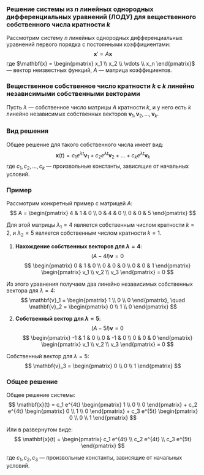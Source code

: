 ### Решение системы из $n$ линейных однородных дифференциальных уравнений (ЛОДУ) для вещественного собственного числа кратности $k$

Рассмотрим систему $n$ линейных однородных дифференциальных уравнений первого порядка с постоянными коэффициентами:
$$
\mathbf{x}' = A\mathbf{x}
$$
где $\mathbf{x} = \begin{pmatrix} x_1 \\ x_2 \\ \vdots \\ x_n \end{pmatrix}$ — вектор неизвестных функций, $A$ — матрица коэффициентов.

### Вещественное собственное число кратности $k$ с $k$ линейно независимыми собственными векторами

Пусть $\lambda$ — собственное число матрицы $A$ кратности $k$, и у него есть $k$ линейно независимых собственных векторов $\mathbf{v}_1, \mathbf{v}_2, \ldots, \mathbf{v}_k$. 

### Вид решения

Общее решение для такого собственного числа имеет вид:
$$
\mathbf{x}(t) = c_1 e^{\lambda t} \mathbf{v}_1 + c_2 e^{\lambda t} \mathbf{v}_2 + \ldots + c_k e^{\lambda t} \mathbf{v}_k
$$
где $c_1, c_2, \ldots, c_k$ — произвольные константы, зависящие от начальных условий.

### Пример

Рассмотрим конкретный пример с матрицей $A$:
$$
A = \begin{pmatrix}
4 & 1 & 0 \\
0 & 4 & 0 \\
0 & 0 & 5
\end{pmatrix}
$$

Для этой матрицы $\lambda_1 = 4$ является собственным числом кратности $k = 2$, и $\lambda_2 = 5$ является собственным числом кратности $k = 1$.

1. **Нахождение собственных векторов для $\lambda = 4$**:
$$
(A - 4I)\mathbf{v} = 0
$$
$$
\begin{pmatrix}
0 & 1 & 0 \\
0 & 0 & 0 \\
0 & 0 & 1
\end{pmatrix}
\begin{pmatrix}
v_1 \\
v_2 \\
v_3
\end{pmatrix}
= 0
$$

Из этого уравнения получаем два линейно независимых собственных вектора для $\lambda = 4$:
$$
\mathbf{v}_1 = \begin{pmatrix}
1 \\
0 \\
0
\end{pmatrix}, \quad
\mathbf{v}_2 = \begin{pmatrix}
0 \\
1 \\
0
\end{pmatrix}
$$

2. **Собственный вектор для $\lambda = 5$**:
$$
(A - 5I)\mathbf{v} = 0
$$
$$
\begin{pmatrix}
-1 & 1 & 0 \\
0 & -1 & 0 \\
0 & 0 & 0
\end{pmatrix}
\begin{pmatrix}
v_1 \\
v_2 \\
v_3
\end{pmatrix}
= 0
$$

Собственный вектор для $\lambda = 5$:
$$
\mathbf{v}_3 = \begin{pmatrix}
0 \\
0 \\
1
\end{pmatrix}
$$

### Общее решение

Общее решение системы:
$$
\mathbf{x}(t) = c_1 e^{4t} \begin{pmatrix}
1 \\
0 \\
0
\end{pmatrix} + c_2 e^{4t} \begin{pmatrix}
0 \\
1 \\
0
\end{pmatrix} + c_3 e^{5t} \begin{pmatrix}
0 \\
0 \\
1
\end{pmatrix}
$$

Или в развернутом виде:
$$
\mathbf{x}(t) = \begin{pmatrix}
c_1 e^{4t} \\
c_2 e^{4t} \\
c_3 e^{5t}
\end{pmatrix}
$$

где $c_1, c_2, c_3$ — произвольные константы, зависящие от начальных условий.